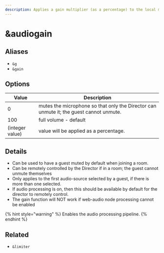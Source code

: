 ```yaml
---
description: Applies a gain multiplier (as a percentage) to the local microphone.
---
```


# \&audiogain

## Aliases

* `&g`
* `&gain`

## Options

| Value           | Description                                                                            |
| --------------- | -------------------------------------------------------------------------------------- |
| 0               | mutes the microphone so that only the Director can unmute it; the guest cannot unmute. |
| 100             | full volume - default                                                                  |
| (integer value) | value will be applied as a percentage.                                                 |

## Details

* Can be used to have a guest muted by default when joining a room.
* Can be remotely controlled by the Director if in a room; the guest cannot unmute themselves
* Only applies to the first audio-source selected by a guest, if there is more than one selected.
* If audio processing is on, then this should be available by default for the director to remotely control.
* The gain function will NOT work if web-audio node processing cannot be enabled

{% hint style="warning" %}
Enables the audio processing pipeline.
{% endhint %}

## Related

* `&limiter`
